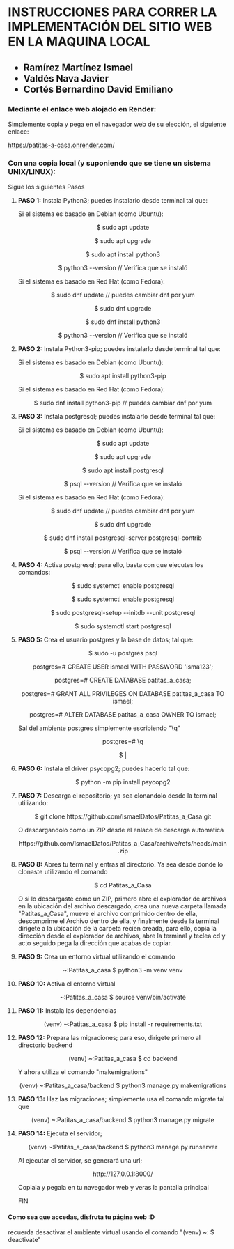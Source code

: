 # INSTRUCCIONES PARA CORRER LA IMPLEMENTACIÓN DEL SITIO WEB EN LA MAQUINA LOCAL

<h2>
	<ul>
		<li>Ramírez Martínez Ismael</li>
		<li>Valdés Nava Javier</li>
		<li>Cortés Bernardino David Emiliano</li>
	</ul>
</h2>

<h3>Mediante el enlace web alojado en Render:</h3>
<p>Simplemente copia y pega en el navegador web de su elección, el siguiente enlace:</p>
<a href = "https://patitas-a-casa.onrender.com/" target = "_blank"> https://patitas-a-casa.onrender.com/ </a>

<h3>Con una copia local (y suponiendo que se tiene un sistema UNIX/LINUX):</h3>
<p>Sigue los siguientes Pasos</p>

<ol>
	<li>
		<p><b>PASO 1:</b> Instala Python3; puedes instalarlo desde terminal tal que:</p>
		<p>Si el sistema es basado en Debian (como Ubuntu):</p>
		<p style = "text-align: center;">$ sudo apt update</p>
		<p style = "text-align: center;">$ sudo apt upgrade</p>
		<p style = "text-align: center;">$ sudo apt install python3</p>
		<p style = "text-align: center;">$ python3 --version // Verifica que se instaló</p>
		<p>Si el sistema es basado en Red Hat (como Fedora):</p>
		<p style = "text-align: center;">$ sudo dnf update // puedes cambiar dnf por yum</p>
		<p style = "text-align: center;">$ sudo dnf upgrade</p>
		<p style = "text-align: center;">$ sudo dnf install python3</p>
		<p style = "text-align: center;">$ python3 --version // Verifica que se instaló</p>
	</li>
	<li>
		<p><b>PASO 2:</b> Instala Python3-pip; puedes instalarlo desde terminal tal que:</p>
		<p>Si el sistema es basado en Debian (como Ubuntu):</p>
		<p style = "text-align: center;">$ sudo apt install python3-pip</p>
		<p>Si el sistema es basado en Red Hat (como Fedora):</p>
		<p style = "text-align: center;">$ sudo dnf install python3-pip // puedes cambiar dnf por yum</p>
	</li>
	<li>
		<p><b>PASO 3:</b> Instala postgresql; puedes instalarlo desde terminal tal que:</p>
		<p>Si el sistema es basado en Debian (como Ubuntu):</p>
		<p style = "text-align: center;">$ sudo apt update</p>
		<p style = "text-align: center;">$ sudo apt upgrade</p>
		<p style = "text-align: center;">$ sudo apt install postgresql</p>
		<p style = "text-align: center;">$ psql --version // Verifica que se instaló</p>
		<p>Si el sistema es basado en Red Hat (como Fedora):</p>
		<p style = "text-align: center;">$ sudo dnf update // puedes cambiar dnf por yum</p>
		<p style = "text-align: center;">$ sudo dnf upgrade</p>
		<p style = "text-align: center;">$ sudo dnf install postgresql-server postgresql-contrib</p>
		<p style = "text-align: center;">$ psql --version // Verifica que se instaló</p>
	</li>
	<li>
		<p><b>PASO 4:</b> Activa postgresql; para ello, basta con que ejecutes los comandos: </p>
		<p style = "text-align: center;">$ sudo systemctl enable postgresql</p>
		<p style = "text-align: center;">$ sudo systemctl enable postgresql</p>
		<p style = "text-align: center;">$ sudo postgresql-setup --initdb --unit postgresql</p>
		<p style = "text-align: center;">$ sudo systemctl start postgresql</p>	
	</li>
	<li>
		<p><b>PASO 5:</b> Crea el usuario postgres y la base de datos; tal que:</p>
		<p style = "text-align: center;">$ sudo -u postgres psql</p>
		<p style = "text-align: center;">postgres=# CREATE USER ismael WITH PASSWORD 'isma123';</p>
		<p style = "text-align: center;">postgres=# CREATE DATABASE patitas_a_casa;</p>
		<p style = "text-align: center;">postgres=# GRANT ALL PRIVILEGES ON DATABASE patitas_a_casa TO ismael;</p>
		<p style = "text-align: center;">postgres=# ALTER DATABASE patitas_a_casa OWNER TO ismael;</p>
		<p>Sal del ambiente postgres simplemente escribiendo "\q"</p>
		<p style = "text-align: center;">postgres=# \q</p>
		<p style = "text-align: center;">$ | </p>
	</li>
	<li>
		<p><b>PASO 6:</b> Instala el driver psycopg2; puedes hacerlo tal que:</p>
		<p style = "text-align: center;">$ python -m pip install psycopg2</p>
	</li>
	<li>
		<p><b>PASO 7:</b> Descarga el repositorio; ya sea clonandolo desde la terminal utilizando:</p>
		<p style = "text-align: center;">$ git clone https://github.com/IsmaelDatos/Patitas_a_Casa.git</p>
		<p>O descargandolo como un ZIP desde el enlace de descarga automatica</p>
		<p style = "text-align: center;">https://github.com/IsmaelDatos/Patitas_a_Casa/archive/refs/heads/main.zip</p>
	</li>
	<li>
		<p><b>PASO 8:</b> Abres tu terminal y entras al directorio. Ya sea desde donde lo clonaste utilizando el comando</p>
		<p style = "text-align: center;">$ cd Patitas_a_Casa</p>
		<p>O si lo descargaste como un ZIP, primero abre el explorador de archivos en la ubicación del archivo descargado, crea una nueva carpeta llamada "Patitas_a_Casa", mueve el archivo comprimido dentro de ella, descomprime el Archivo dentro de ella, y finalmente desde la terminal dirigete a la ubicación de la carpeta recien creada, para ello, copia la dirección desde el explorador de archivos, abre la terminal y teclea cd y acto seguido pega la dirección que acabas de copiar.</p>
	</li>
	<li>
		<p><b>PASO 9:</b> Crea un entorno virtual utilizando el comando</p>
		<p style = "text-align: center;">~:Patitas_a_casa $ python3 -m venv venv</p>
	</li>
	<li>
		<p><b>PASO 10:</b> Activa el entorno virtual</p>
		<p style = "text-align: center;">~:Patitas_a_casa $ source venv/bin/activate</p>
	</li>
	<li>
		<p><b>PASO 11:</b> Instala las dependencias</p>
		<p style = "text-align: center;">(venv) ~:Patitas_a_casa $ pip install -r requirements.txt</p>
	</li>
	<li>
		<p><b>PASO 12:</b> Prepara las migraciones; para eso, dirigete primero al directorio backend</p>
		<p style = "text-align: center;">(venv) ~:Patitas_a_casa $ cd backend</p>
		<p>Y ahora utiliza el comando "makemigrations"</p>
		<p style = "text-align: center;">(venv) ~:Patitas_a_casa/backend $ python3 manage.py makemigrations</p>
	</li>
	<li>
		<p><b>PASO 13:</b> Haz las migraciones; simplemente usa el comando migrate tal que</p>
		<p style = "text-align: center;">(venv) ~:Patitas_a_casa/backend $ python3 manage.py migrate</p>
	</li>
	<li>
		<p><b>PASO 14:</b> Ejecuta el servidor; </p>
		<p style = "text-align: center;">(venv) ~:Patitas_a_casa/backend $ python3 manage.py runserver</p>
		<p>Al ejecutar el servidor, se generará una url;</p>
		<p style = "text-align: center;"> http://127.0.0.1:8000/ <p>
		<p>Copiala y pegala en tu navegador web y veras la pantalla principal</p>
		<p>FIN</p>
	</li>
</ol>
<h4>Como sea que accedas, disfruta tu página web :D</h4>
<p>recuerda desactivar el ambiente virtual usando el comando "(venv) ~: $ deactivate"</p>
